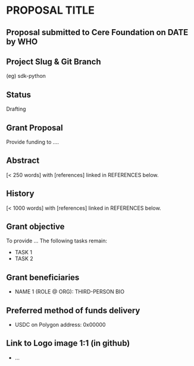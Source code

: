 # PROPOSAL TITLE
## Proposal submitted to Cere Foundation on DATE by WHO

## Project Slug & Git Branch
(eg) sdk-python

## Status
Drafting

## Grant Proposal
Provide funding to ….

## Abstract
[< 250 words] with [references] linked in REFERENCES below.

## History
[< 1000 words] with [references] linked in REFERENCES below.

## Grant objective
To provide ... The following tasks remain:
- TASK 1
- TASK 2

## Grant beneficiaries
- NAME 1 (ROLE @ ORG): THIRD-PERSON BIO

## Preferred method of funds delivery
- USDC on Polygon address: 0x00000

## Link to Logo image 1:1 (in github)
- ...
